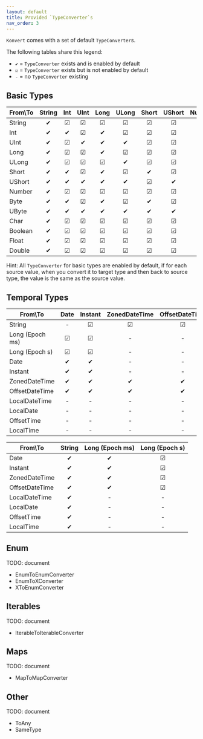 ```yaml
---
layout: default
title: Provided `TypeConverter`s
nav_order: 3
---
```


`Konvert` comes with a set of default `TypeConverter`s.

The following tables share this legend:

* `✔` = `TypeConverter` exists and is enabled by default
* `☑` = `TypeConverter` exists but is not enabled by default
* `-` = no `TypeConverter` existing

## Basic Types

| From\To | String | Int | UInt | Long | ULong | Short | UShort | Number | Byte | UByte | Char | Boolean | Float | Double |
|---------|:------:|:---:|:----:|:----:|:-----:|:-----:|:------:|:------:|:----:|:-----:|:----:|:-------:|:-----:|:------:|
| String  |   ✔    |  ☑  |  ☑   |  ☑   |   ☑   |   ☑   |   ☑    |   ☑    |  ☑   |   ☑   |  ☑   |    ☑    |   ☑   |   ☑    |
| Int     |   ✔    |  ✔  |  ☑   |  ✔   |   ☑   |   ☑   |   ☑    |   ✔    |  ☑   |   ☑   |  ☑   |    ☑    |   ✔   |   ✔    |
| UInt    |   ✔    |  ☑  |  ✔   |  ✔   |   ✔   |   ☑   |   ☑    |   ✔    |  ☑   |   ☑   |  ☑   |    ☑    |   ✔   |   ✔    |
| Long    |   ✔    |  ☑  |  ☑   |  ✔   |   ☑   |   ☑   |   ☑    |   ✔    |  ☑   |   ☑   |  ☑   |    ☑    |   ☑   |   ✔    |
| ULong   |   ✔    |  ☑  |  ☑   |  ☑   |   ✔   |   ☑   |   ☑    |   ✔    |  ☑   |   ☑   |  ☑   |    ☑    |   ☑   |   ✔    |
| Short   |   ✔    |  ✔  |  ☑   |  ✔   |   ☑   |   ✔   |   ☑    |   ✔    |  ☑   |   ☑   |  ☑   |    ☑    |   ✔   |   ✔    |
| UShort  |   ✔    |  ✔  |  ✔   |  ✔   |   ✔   |   ☑   |   ✔    |   ✔    |  ☑   |   ☑   |  ☑   |    ☑    |   ✔   |   ✔    |
| Number  |   ✔    |  ☑  |  ☑   |  ☑   |   ☑   |   ☑   |   ☑    |   ✔    |  ☑   |   ☑   |  ☑   |    ☑    |   ☑   |   ☑    |
| Byte    |   ✔    |  ✔  |  ☑   |  ✔   |   ☑   |   ✔   |   ☑    |   ✔    |  ✔   |   ☑   |  ☑   |    ☑    |   ✔   |   ✔    |
| UByte   |   ✔    |  ✔  |  ✔   |  ✔   |   ✔   |   ✔   |   ✔    |   ✔    |  ☑   |   ✔   |  ☑   |    ☑    |   ✔   |   ✔    |
| Char    |   ✔    |  ☑  |  ☑   |  ☑   |   ☑   |   ☑   |   ☑    |   ☑    |  ☑   |   ☑   |  ✔   |    ☑    |   ☑   |   ☑    |
| Boolean |   ✔    |  ☑  |  ☑   |  ☑   |   ☑   |   ☑   |   ☑    |   ☑    |  ☑   |   ☑   |  ☑   |    ✔    |   ☑   |   ☑    |
| Float   |   ✔    |  ☑  |  ☑   |  ☑   |   ☑   |   ☑   |   ☑    |   ✔    |  ☑   |   ☑   |  ☑   |    ☑    |   ✔   |   ✔    |
| Double  |   ✔    |  ☑  |  ☑   |  ☑   |   ☑   |   ☑   |   ☑    |   ✔    |  ☑   |   ☑   |  ☑   |    ☑    |   ☑   |   ✔    |

Hint: All `TypeConverter` for basic types are enabled by default, if for each source value, when you convert it to target type and then back
to source type, the value is the same as the source value.

## Temporal Types

| From\To         | Date | Instant | ZonedDateTime | OffsetDateTime | LocalDateTime | LocalDate | OffsetTime | LocalTime |
|-----------------|:----:|:-------:|:-------------:|:--------------:|:-------------:|:---------:|:----------:|:---------:|
| String          |  -   |    ☑    |       ☑       |       ☑        |       ☑       |     ☑     |     ☑      |     ☑     |
| Long (Epoch ms) |  ☑   |    ☑    |       -       |       -        |       -       |     -     |     -      |     -     |
| Long (Epoch s)  |  ☑   |    ☑    |       -       |       -        |       -       |     -     |     -      |     -     |
| Date            |  ✔   |    ✔    |       -       |       -        |       -       |     -     |     -      |     -     |
| Instant         |  ✔   |    ✔    |       -       |       -        |       -       |     -     |     -      |     -     |
| ZonedDateTime   |  ✔   |    ✔    |       ✔       |       ✔        |       ✔       |     ✔     |     ✔      |     ✔     |
| OffsetDateTime  |  ✔   |    ✔    |       ✔       |       ✔        |       ✔       |     ✔     |     ✔      |     ✔     |
| LocalDateTime   |  -   |    -    |       -       |       -        |       ✔       |     ✔     |     -      |     ✔     |
| LocalDate       |  -   |    -    |       -       |       -        |       -       |     ✔     |     -      |     -     |
| OffsetTime      |  -   |    -    |       -       |       -        |       -       |     -     |     ✔      |     ✔     |
| LocalTime       |  -   |    -    |       -       |       -        |       -       |     -     |     -      |     ✔     |

| From\To        | String | Long (Epoch ms) | Long (Epoch s) |
|----------------|:------:|:---------------:|:--------------:|
| Date           |   ✔    |        ✔        |       ☑        |
| Instant        |   ✔    |        ✔        |       ☑        |
| ZonedDateTime  |   ✔    |        ✔        |       ☑        |
| OffsetDateTime |   ✔    |        ✔        |       ☑        |
| LocalDateTime  |   ✔    |        -        |       -        |
| LocalDate      |   ✔    |        -        |       -        |
| OffsetTime     |   ✔    |        -        |       -        |
| LocalTime      |   ✔    |        -        |       -        |

## Enum

TODO: document

* EnumToEnumConverter
* EnumToXConverter
* XToEnumConverter

## Iterables

TODO: document

* IterableToIterableConverter

## Maps

TODO: document

* MapToMapConverter

## Other

TODO: document

* ToAny
* SameType
